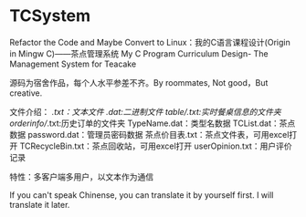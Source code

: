 # TCSystem
Refactor the Code and Maybe Convert to Linux：我的C语言课程设计(Origin in Mingw C)——茶点管理系统 My C Program Curriculum Design- The Management System for Teacake

源码为宿舍作品，每个人水平参差不齐。By roommates, Not good，But creative.

文件介绍：
*.txt：文本文件
*.dat:二进制文件
table/*.txt:实时餐桌信息的文件夹
orderinfo/*.txt:历史订单的文件夹
TypeName.dat：类型名数据
TCList.dat：茶点数据
password.dat：管理员密码数据
茶点价目表.txt：茶点文件表，可用excel打开
TCRecycleBin.txt：茶点回收站，可用excel打开
userOpinion.txt：用户评价记录

特性：多客户端多用户，以文本作为通信

If you can't speak Chinense, you can translate it by yourself first. I will translate it later. 
